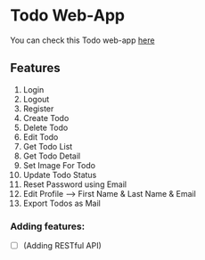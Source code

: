 # Todo Web-App

You can check this Todo web-app [here](http://mosmorris.pythonanywhere.com)
<br>

## Features

1. Login
2. Logout
3. Register
4. Create Todo
5. Delete Todo
6. Edit Todo
7. Get Todo List
8. Get Todo Detail
9. Set Image For Todo
10. Update Todo Status
11. Reset Password using Email
12. Edit Profile --> First Name & Last Name & Email
13. Export Todos as Mail

### Adding features:
- [ ] (Adding RESTful API)
